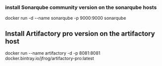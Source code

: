 ### install Sonarqube community version on the sonarqube hosts
docker run -d --name sonarqube -p 9000:9000 sonarqube

## Install Artifactory pro version on the artifactory host

docker run --name artifactory -d -p 8081:8081 docker.bintray.io/jfrog/artifactory-pro:latest
